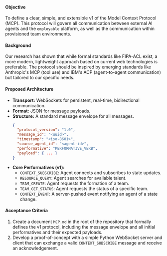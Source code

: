 #### Objective
To define a clear, simple, and extensible v1 of the Model Context Protocol (MCP). This protocol will govern all communication between external AI agents and the `employable` platform, as well as the communication within provisioned team environments.

#### Background
Our research has shown that while formal standards like FIPA-ACL exist, a more modern, lightweight approach based on current web technologies is preferable. The protocol should be inspired by emerging standards like Anthropic's MCP (tool use) and IBM's ACP (agent-to-agent communication) but tailored to our specific needs.

#### Proposed Architecture
*   **Transport:** WebSockets for persistent, real-time, bidirectional communication.
*   **Format:** JSON for message payloads.
*   **Structure:** A standard message envelope for all messages.
    ```json
    {
      "protocol_version": "1.0",
      "message_id": "<uuid>",
      "timestamp": "<iso-8601>",
      "source_agent_id": "<agent-id>",
      "performative": "PERFORMATIVE_VERB",
      "payload": { ... }
    }
    ```
*   **Core Performatives (v1):**
    *   `CONTEXT_SUBSCRIBE`: Agent connects and subscribes to state updates.
    *   `RESOURCE_QUERY`: Agent searches for available talent.
    *   `TEAM_CREATE`: Agent requests the formation of a team.
    *   `TEAM_GET_STATUS`: Agent requests the status of a specific team.
    *   `CONTEXT_EVENT`: A server-pushed event notifying an agent of a state change.

#### Acceptance Criteria
1.  Create a document `MCP.md` in the root of the repository that formally defines the v1 protocol, including the message envelope and all initial performatives and their expected payloads.
2.  Develop a proof-of-concept with a simple Python WebSocket server and client that can exchange a valid `CONTEXT_SUBSCRIBE` message and receive an acknowledgement. 
